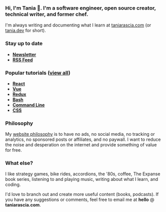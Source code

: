 ### Hi, I'm Tania 👋. I'm a software engineer, open source creator, technical writer, and former chef. 

I'm always writing and documenting what I learn at [taniarascia.com](https://www.taniarascia.com/) (or [tania.dev](https://tania.dev) for short).

### Stay up to date

- [**Newsletter**](https://taniarascia.substack.com/subscribe)
- [**RSS Feed**](https://www.taniarascia.com/rss.xml)

### Popular tutorials ([view all](https://www.taniarascia.com/guides))

- [**React**](https://www.taniarascia.com/getting-started-with-react/)
- [**Vue**](https://www.taniarascia.com/getting-started-with-vue/)
- [**Redux**](https://www.taniarascia.com/redux-react-guide/)
- [**Bash**](https://www.taniarascia.com/how-to-create-and-use-bash-scripts/)
- [**Command Line**](https://www.taniarascia.com/how-to-use-the-command-line-for-apple-macos-and-linux)
- [**CSS**](https://www.taniarascia.com/overview-of-css-concepts/)

### Philosophy

My [website philosophy](https://www.taniarascia.com/philosophy/) is to have no ads, no social media, no tracking or analytics, no sponsored posts or affiliates, and no paywall. I want to reduce the noise and desperation on the internet and provide something of value for free.

### What else?

I like strategy games, bike rides, accordions, the '80s, coffee, The Expanse book series, listening to and playing music, writing about what I learn, and coding.

I'd love to branch out and create more useful content (books, podcasts). If you have any suggestions or comments, feel free to email me at **hello** @ **taniarascia.com**.
